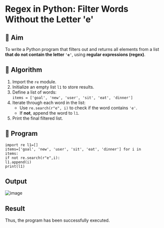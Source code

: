 # Regex in Python: Filter Words Without the Letter 'e'

## 🎯 Aim
To write a Python program that filters out and returns all elements from a list **that do not contain the letter `'e'`**, using **regular expressions (regex)**.

## 🧠 Algorithm
1. Import the `re` module.
2. Initialize an empty list `l1` to store results.
3. Define a list of words:  
   `items = ['goal', 'new', 'user', 'sit', 'eat', 'dinner']`
4. Iterate through each word in the list:
   - Use `re.search(r"e", i)` to check if the word contains `'e'`.
   - If **not**, append the word to `l1`.
5. Print the final filtered list.

## 🧾 Program
```
import re l1=[]
items=['goal', 'new', 'user', 'sit', 'eat', 'dinner'] for i in
items:
if not re.search(r"e",i):
l1.append(i)
print(l1)
```
## Output
![image](https://github.com/user-attachments/assets/5873ab0f-cdaf-46e6-82ad-0622c26a3635)


## Result
Thus, the program has been successfully executed.
